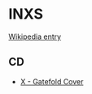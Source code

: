 # INXS

[Wikipedia entry](https://en.wikipedia.org/wiki/INXS)

## CD

- [X - Gatefold Cover](X_-_Gatefold_Cover.md)
